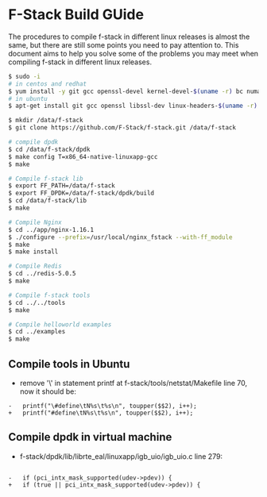 # F-Stack Build GUide

The procedures to compile f-stack in different linux releases is almost the same, but there are still some points you need to pay attention to. This document aims to help you solve some of the problems you may meet when compiling f-stack in different linux releases.

```sh
$ sudo -i
# in centos and redhat
$ yum install -y git gcc openssl-devel kernel-devel-$(uname -r) bc numactl-devel python
# in ubuntu
$ apt-get install git gcc openssl libssl-dev linux-headers-$(uname -r) bc libnuma1 libnuma-dev libpcre3 libpcre3-dev zlib1g-dev python

$ mkdir /data/f-stack
$ git clone https://github.com/F-Stack/f-stack.git /data/f-stack

# compile dpdk
$ cd /data/f-stack/dpdk
$ make config T=x86_64-native-linuxapp-gcc
$ make

# Compile f-stack lib
$ export FF_PATH=/data/f-stack
$ export FF_DPDK=/data/f-stack/dpdk/build
$ cd /data/f-stack/lib
$ make

# Compile Nginx
$ cd ../app/nginx-1.16.1
$ ./configure --prefix=/usr/local/nginx_fstack --with-ff_module
$ make
$ make install

# Compile Redis
$ cd ../redis-5.0.5
$ make

# Compile f-stack tools
$ cd ../../tools
$ make

# Compile helloworld examples
$ cd ../examples
$ make
```

## Compile tools in Ubuntu

- remove '\\' in statement printf at f-stack/tools/netstat/Makefile line 70, now it should be: 

```
-   printf("\#define\tN%s\t%s\n", toupper($$2), i++);
+   printf("#define\tN%s\t%s\n", toupper($$2), i++);
```

## Compile dpdk in virtual machine

- f-stack/dpdk/lib/librte_eal/linuxapp/igb_uio/igb_uio.c line 279:
```

-   if (pci_intx_mask_supported(udev->pdev)) {
+   if (true || pci_intx_mask_supported(udev->pdev)) {
```
